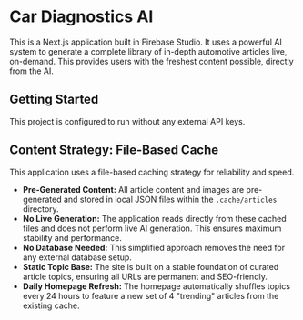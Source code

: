 
# Car Diagnostics AI

This is a Next.js application built in Firebase Studio. It uses a powerful AI system to generate a complete library of in-depth automotive articles live, on-demand. This provides users with the freshest content possible, directly from the AI.

## Getting Started

This project is configured to run without any external API keys.

## Content Strategy: File-Based Cache

This application uses a file-based caching strategy for reliability and speed.

-   **Pre-Generated Content:** All article content and images are pre-generated and stored in local JSON files within the `.cache/articles` directory.
-   **No Live Generation:** The application reads directly from these cached files and does not perform live AI generation. This ensures maximum stability and performance.
-   **No Database Needed:** This simplified approach removes the need for any external database setup.
-   **Static Topic Base:** The site is built on a stable foundation of curated article topics, ensuring all URLs are permanent and SEO-friendly.
-   **Daily Homepage Refresh:** The homepage automatically shuffles topics every 24 hours to feature a new set of 4 "trending" articles from the existing cache.
